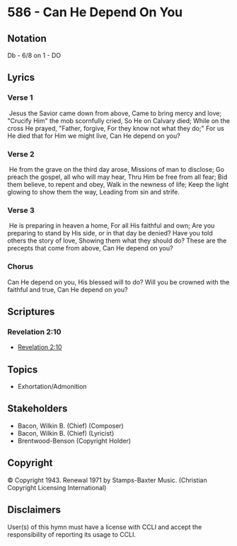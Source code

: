 # 586 - Can He Depend On You

## Notation

Db - 6/8 on 1 - DO

## Lyrics

### Verse 1

 Jesus the Savior came down from above, Came to bring mercy and love; "Crucify Him" the mob scornfully cried, So He on Calvary died; While on the cross He prayed, "Father, forgive, For they know not what they do;" For us He died that for Him we might live, Can He depend on you?

### Verse 2

 He from the grave on the third day arose, Missions of man to disclose; Go preach the gospel, all who will may hear, Thru Him be free from all fear; Bid them believe, to repent and obey, Walk in the newness of life; Keep the light glowing to show them the way, Leading from sin and strife.

### Verse 3

 He is preparing in heaven a home, For all His faithful and own; Are you preparing to stand by His side, or in that day be denied? Have you told others the story of love, Showing them what they should do? These are the precepts that come from above, Can He depend on you?

### Chorus

Can He depend on you, His blessed will to do? Will you be crowned with the faithful and true, Can He depend on you?


## Scriptures

### Revelation 2:10

- [Revelation 2:10](https://www.biblegateway.com/passage/?search=Revelation%202%3A10)


## Topics

- Exhortation/Admonition

## Stakeholders

- Bacon, Wilkin B. (Chief) (Composer)
- Bacon, Wilkin B. (Chief) (Lyricist)
- Brentwood-Benson (Copyright Holder)

## Copyright

© Copyright 1943. Renewal 1971 by Stamps-Baxter Music.
(Christian Copyright Licensing International)

## Disclaimers

User(s) of this hymn must have a license with CCLI and accept the responsibility of reporting its usage to CCLI.

